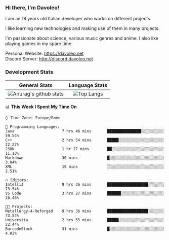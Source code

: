 ### Hi there, I'm Davoleo!

I am an 18 years old Italian developer who works on different projects.

I like learning new technologies and making use of them in many projects.

I'm passionate about science, various music genres and anime.
I also like playing games in my spare time.

Personal Website: https://davoleo.net <br>
Discord Server: http://discord.davoleo.net

### Development Stats

General Stats             |  Language Stats
:-------------------------:|:-------------------------:
![Anurag's github stats](https://github-readme-stats.vercel.app/api?username=Davoleo&count_private=true&show_icons=true&theme=tokyonight)  |  ![Top Langs](https://github-readme-stats.vercel.app/api/top-langs/?username=Davoleo&theme=tokyonight&layout=compact)



<!--START_SECTION:waka-->
📊 **This Week I Spent My Time On** 

```text
⌚︎ Time Zone: Europe/Rome

💬 Programming Languages: 
Java                     7 hrs 46 mins       ███████████████░░░░░░░░░░   59.54% 
C++                      2 hrs 54 mins       █████░░░░░░░░░░░░░░░░░░░░   22.22% 
JSON                     1 hr 27 mins        ██░░░░░░░░░░░░░░░░░░░░░░░   11.13% 
Markdown                 30 mins             █░░░░░░░░░░░░░░░░░░░░░░░░   3.84% 
XML                      19 mins             ░░░░░░░░░░░░░░░░░░░░░░░░░   2.51%

🔥 Editors: 
IntelliJ                 9 hrs 36 mins       ██████████████████░░░░░░░   73.54% 
VS Code                  3 hrs 27 mins       ██████░░░░░░░░░░░░░░░░░░░   26.46%

🐱‍💻 Projects: 
Metallurgy-4-Reforged    9 hrs 36 mins       ██████████████████░░░░░░░   73.54% 
Universita               2 hrs 55 mins       █████░░░░░░░░░░░░░░░░░░░░   22.44% 
BarcodeStock             31 mins             █░░░░░░░░░░░░░░░░░░░░░░░░   4.02%

```


<!--END_SECTION:waka-->

<!--
**Davoleo/Davoleo** is a ✨ _special_ ✨ repository because its `README.md` (this file) appears on your GitHub profile.

https://gist.github.com/Davoleo/43516c64c8169e24dc2571c34713863b

Here are some ideas to get you started:

- 🔭 I’m currently working on ...
- 🌱 I’m currently learning ...
- 👯 I’m looking to collaborate on ...
- 🤔 I’m looking for help with ...
- 💬 Ask me about ...
- 📫 How to reach me: ...
- 😄 Pronouns: ...
- ⚡ Fun fact: ...
-->
